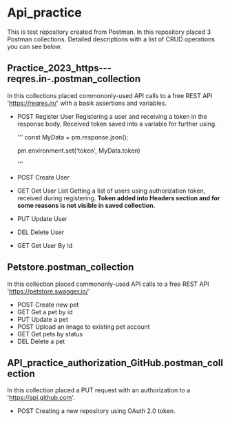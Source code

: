 Api_practice
============

This is test repository created from Postman. In this repository placed 3 Postman collections. Detailed descriptions with a list of CRUD operations you can see below.


Practice_2023_https---reqres.in-.postman_collection
---------------------------------------------------

In this collections placed commononly-used API calls to a free REST API 'https://reqres.in/' with a basik assertions and variables.

* POST Register User
  Registering a user and receiving a token in the response body. Received token saved into a variable for further using.

  '''
     const MyData  = pm.response.json();

     pm.environment.set('token', MyData.token)
  
  '''
  
* POST Create User
* GET Get User List
  Getting a list of users using authorization token, received during registering. __Token added into Headers section and for some reasons is not visible in saved collection.__
* PUT Update User
* DEL Delete User
* GET Get User By Id


Petstore.postman_collection
---------------------------

In this collection placed commononly-used API calls to a free REST API 'https://petstore.swagger.io/'

* POST Create new pet
* GET Get a pet by id
* PUT Update a pet
* POST Upload an image to existing pet account
* GET Get pets by status
* DEL Delete a pet


API_practice_authorization_GitHub.postman_collection
----------------------------------------------------

In this collection placed a PUT request with an authorization to a 'https://api.github.com'.

* POST Creating a new repository using OAuth 2.0 token.




